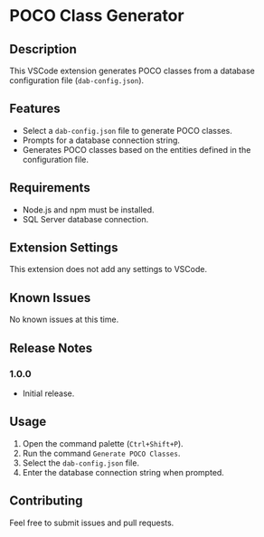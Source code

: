 # POCO Class Generator

## Description

This VSCode extension generates POCO classes from a database configuration file (`dab-config.json`).

## Features

- Select a `dab-config.json` file to generate POCO classes.
- Prompts for a database connection string.
- Generates POCO classes based on the entities defined in the configuration file.

## Requirements

- Node.js and npm must be installed.
- SQL Server database connection.

## Extension Settings

This extension does not add any settings to VSCode.

## Known Issues

No known issues at this time.

## Release Notes

### 1.0.0

- Initial release.

## Usage

1. Open the command palette (`Ctrl+Shift+P`).
2. Run the command `Generate POCO Classes`.
3. Select the `dab-config.json` file.
4. Enter the database connection string when prompted.

## Contributing

Feel free to submit issues and pull requests.
